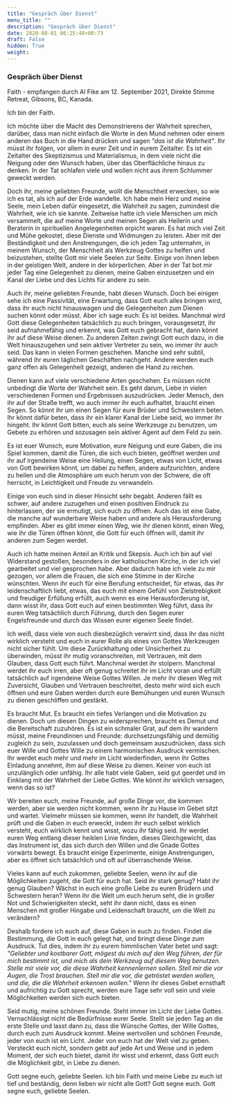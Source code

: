 ```yaml
---
title: "Gespräch über Dienst"
menu_title: ""
description: "Gespräch über Dienst"
date: 2020-08-01 06:25:48+00:73
draft: False
hidden: True
weight:
---
```

### Gespräch über Dienst

Faith - empfangen durch Al Fike am 12. September 2021, Direkte Stimme Retreat, Gibsons, BC, Kanada.

Ich bin der Faith.

Ich möchte über die Macht des Demonstrierens der Wahrheit sprechen, darüber, dass man nicht einfach die Worte in den Mund nehmen oder einem anderen das Buch in die Hand drücken und sagen *"das ist die Wahrheit"*. Ihr müsst ihr folgen, vor allem in eurer Zeit und in eurem Zeitalter. Es ist ein Zeitalter des Skeptizismus und Materialismus, in dem viele nicht die Neigung oder den Wunsch haben, über das Oberflächliche hinaus zu denken. In der Tat schlafen viele und wollen nicht aus ihrem Schlummer geweckt werden.

Doch ihr, meine geliebten Freunde, wollt die Menschheit erwecken, so wie ich es tat, als ich auf der Erde wandelte. Ich habe mein Herz und meine Seele, mein Leben dafür eingesetzt, die Wahrheit zu sagen, zumindest die Wahrheit, wie ich sie kannte. Zeitweise hatte ich viele Menschen um mich versammelt, die auf meine Worte und meinen Segen als Heilerin und Beraterin in spirituellen Angelegenheiten erpicht waren. Es hat mich viel Zeit und Mühe gekostet, diese Dienste und Widmungen zu leisten. Aber mit der Beständigkeit und den Anstrengungen, die ich jeden Tag unternahm, in meinem Wunsch, der Menschheit als Werkzeug Gottes zu helfen und beizustehen, stellte Gott mir viele Seelen zur Seite. Einige von ihnen leben in der geistigen Welt, andere in der körperlichen. Aber in der Tat bot mir jeder Tag eine Gelegenheit zu dienen, meine Gaben einzusetzen und ein Kanal der Liebe und des Lichts für andere zu sein.

Auch ihr, meine geliebten Freunde, habt diesen Wunsch. Doch bei einigen sehe ich eine Passivität, eine Erwartung, dass Gott euch alles bringen wird, dass ihr euch nicht hinauswagen und die Gelegenheiten zum Dienen suchen könnt oder müsst. Aber ich sage euch: Es ist beides. Manchmal wird Gott diese Gelegenheiten tatsächlich zu euch bringen, vorausgesetzt, ihr seid aufnahmefähig und erkennt, was Gott euch gebracht hat, dann könnt ihr auf diese Weise dienen. Zu anderen Zeiten zwingt Gott euch dazu, in die Welt hinauszugehen und sein aktiver Vertreter zu sein, wo immer ihr auch seid. Das kann in vielen Formen geschehen. Manche sind sehr subtil, während ihr euren täglichen Geschäften nachgeht. Andere werden euch ganz offen als Gelegenheit gezeigt, anderen die Hand zu reichen.

Dienen kann auf viele verschiedene Arten geschehen. Es müssen nicht unbedingt die Worte der Wahrheit sein. Es geht darum, Liebe in vielen verschiedenen Formen und Ergebnissen auszudrücken. Jeder Mensch, den ihr auf der Straße trefft, wo auch immer ihr euch aufhaltet, braucht einen Segen. So könnt ihr um einen Segen für eure Brüder und Schwestern beten. Ihr könnt dafür beten, dass ihr ein klarer Kanal der Liebe seid, wo immer ihr hingeht. Ihr könnt Gott bitten, euch als seine Werkzeuge zu benutzen, um Gebete zu erhören und sozusagen sein aktiver Agent auf dem Feld zu sein.

Es ist euer Wunsch, eure Motivation, eure Neigung und eure Gaben, die ins Spiel kommen, damit die Türen, die sich euch bieten, geöffnet werden und ihr auf irgendeine Weise eine Heilung, einen Segen, etwas von Licht, etwas von Gott bewirken könnt, um dabei zu helfen, andere aufzurichten, andere zu heilen und die Atmosphäre um euch herum von der Schwere, die oft herrscht, in Leichtigkeit und Freude zu verwandeln.

Einige von euch sind in dieser Hinsicht sehr begabt. Anderen fällt es schwer, auf andere zuzugehen und einen positiven Eindruck zu hinterlassen, der sie ermutigt, sich euch zu öffnen. Auch das ist eine Gabe, die manche auf wunderbare Weise haben und andere als Herausforderung empfinden. Aber es gibt immer einen Weg, wie ihr dienen könnt, einen Weg, wie ihr die Türen öffnen könnt, die Gott für euch öffnen will, damit ihr anderen zum Segen werdet.

Auch ich hatte meinen Anteil an Kritik und Skepsis. Auch ich bin auf viel Widerstand gestoßen, besonders in der katholischen Kirche, in der ich viel gearbeitet und viel gesprochen habe. Aber dadurch habe ich viele zu mir gezogen, vor allem die Frauen, die sich eine Stimme in der Kirche wünschten. Wenn ihr euch für eine Berufung entscheidet, für etwas, das ihr leidenschaftlich liebt, etwas, das euch mit einem Gefühl von Zielstrebigkeit und freudiger Erfüllung erfüllt, auch wenn es eine Herausforderung ist, dann wisst ihr, dass Gott euch auf einen bestimmten Weg führt, dass ihr euren Weg tatsächlich durch Führung, durch den Segen eurer Engelsfreunde und durch das Wissen eurer eigenen Seele findet.

Ich weiß, dass viele von euch diesbezüglich verwirrt sind, dass ihr das nicht wirklich versteht und euch in eurer Rolle als eines von Gottes Werkzeugen nicht sicher fühlt. Um diese Zurückhaltung oder Unsicherheit zu überwinden, müsst ihr mutig voranschreiten, mit Vertrauen, mit dem Glauben, dass Gott euch führt. Manchmal werdet ihr stolpern. Manchmal werdet ihr euch irren, aber oft genug schreitet ihr im Licht voran und erfüllt tatsächlich auf irgendeine Weise Gottes Willen. Je mehr ihr diesen Weg mit Zuversicht, Glauben und Vertrauen beschreitet, desto mehr wird sich euch öffnen und eure Gaben werden durch eure Bemühungen und euren Wunsch zu dienen geschliffen und gestärkt.

Es braucht Mut. Es braucht ein tiefes Verlangen und die Motivation zu dienen. Doch um diesen Dingen zu widersprechen, braucht es Demut und die Bereitschaft zuzuhören. Es ist ein schmaler Grat, auf dem ihr wandern müsst, meine Freundinnen und Freunde: durchsetzungsfähig und demütig zugleich zu sein, zuzulassen und doch gemeinsam auszudrücken, dass sich euer Wille und Gottes Wille zu einem harmonischen Ausdruck vermischen. Ihr werdet euch mehr und mehr im Licht wiederfinden, wenn ihr Gottes Einladung annehmt, ihm auf diese Weise zu dienen. Keiner von euch ist unzulänglich oder unfähig. Ihr alle habt viele Gaben, seid gut geerdet und im Einklang mit der Wahrheit der Liebe Gottes. Wie könnt ihr wirklich versagen, wenn das so ist?

Wir bereiten euch, meine Freunde, auf große Dinge vor, die kommen werden, aber sie werden nicht kommen, wenn ihr zu Hause im Gebet sitzt und wartet. Vielmehr müssen sie kommen, wenn ihr handelt, die Wahrheit prüft und die Gaben in euch erweckt, indem ihr euch selbst wirklich versteht, euch wirklich kennt und wisst, wozu ihr fähig seid. Ihr werdet euren Weg entlang dieser heiklen Linie finden, dieses Gleichgewicht, das das Instrument ist, das sich durch den Willen und die Gnade Gottes vorwärts bewegt. Es braucht einige Experimente, einige Anstrengungen, aber es öffnet sich tatsächlich und oft auf überraschende Weise.

Vieles kann auf euch zukommen, geliebte Seelen, wenn ihr auf die Möglichkeiten zugeht, die Gott für euch hat. Seid ihr stark genug? Habt ihr genug Glauben? Wächst in euch eine große Liebe zu euren Brüdern und Schwestern heran? Wenn ihr die Welt um euch herum seht, die in großer Not und Schwierigkeiten steckt, seht ihr dann nicht, dass es einen Menschen mit großer Hingabe und Leidenschaft braucht, um die Welt zu verändern?

Deshalb fordere ich euch auf, diese Gaben in euch zu finden. Findet die Bestimmung, die Gott in euch gelegt hat, und bringt diese Dinge zum Ausdruck. Tut dies, indem ihr zu eurem himmlischen Vater betet und sagt: *"Geliebter und kostbarer Gott, mögest du mich auf den Weg führen, der für mich bestimmt ist, und mich als dein Werkzeug auf diesem Weg benutzen. Stelle mir viele vor, die diese Wahrheit kennenlernen sollen. Stell mir die vor Augen, die Trost brauchen. Stell mir die vor, die getröstet werden wollen, und die, die die Wahrheit erkennen wollen."* Wenn ihr dieses Gebet ernsthaft und aufrichtig zu Gott sprecht, werden eure Tage sehr voll sein und viele Möglichkeiten werden sich euch bieten.

Seid mutig, meine schönen Freunde. Steht immer im Licht der Liebe Gottes. Vernachlässigt nicht die Bedürfnisse eurer Seele. Stellt sie jeden Tag an die erste Stelle und lasst dann zu, dass die Wünsche Gottes, der Wille Gottes, durch euch zum Ausdruck kommt. Meine wertvollen und schönen Freunde, jeder von euch ist ein Licht. Jeder von euch hat der Welt viel zu geben. Versteckt euch nicht, sondern gebt auf jede Art und Weise und in jedem Moment, der sich euch bietet, damit ihr wisst und erkennt, dass Gott euch die Möglichkeit gibt, in Liebe zu dienen.

Gott segne euch, geliebte Seelen. Ich bin Faith und meine Liebe zu euch ist tief und beständig, denn lieben wir nicht alle Gott? Gott segne euch. Gott segne euch, geliebte Seelen.
